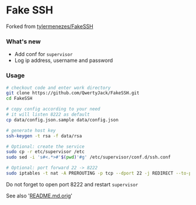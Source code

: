 # Fake SSH
Forked from [tylermenezes/FakeSSH](https://github.com/tylermenezes/FakeSSH)

### What's new
* Add conf for `supervisor`
* Log ip address, username and password

### Usage
```sh
# checkout code and enter work directory
git clone https://github.com/QwertyJack/FakeSSH.git
cd FakeSSH

# copy config according to your need
# it will listen 8222 as default
cp data/config.json.sample data/config.json

# generate host key
ssh-keygen -t rsa -f data/rsa

# Optional: create the service
sudo cp -r etc/supervisor /etc
sudo sed -i 's#<.*>#'$(pwd)'#g' /etc/supervisor/conf.d/ssh.conf

# Optional: port forward 22 -> 8222
sudo iptables -t nat -A PREROUTING -p tcp --dport 22 -j REDIRECT --to-port 8222
```
Do not forget to open port 8222 and restart `supervisor`

See also '[README.md.orig](https://github.com/tylermenezes/FakeSSH#use)'
